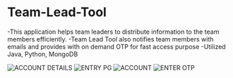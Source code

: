 # Team-Lead-Tool
-This application helps team leaders to distribute information to the team members efficiently.
-Team Lead Tool also notifies team members with emails and provides with on demand OTP for fast access purpose
-Utilized Java, Python, MongoDB





![ACCOUNT DETAILS](https://user-images.githubusercontent.com/76922677/175035914-21a26cf2-4715-4843-ba7e-c50edb88eaa3.jpg)
![ENTRY PG](https://user-images.githubusercontent.com/76922677/175036171-f9b703b8-9597-45fe-8b60-ca5f6c43e885.jpg)
![ACCOUNT](https://user-images.githubusercontent.com/76922677/175036803-40e95b6f-f7f0-432f-b7f0-ef611d2693d1.jpg)
![ENTER OTP](https://user-images.githubusercontent.com/76922677/175036834-ba3b98c5-998e-4362-9386-c98c5369292a.jpg)

